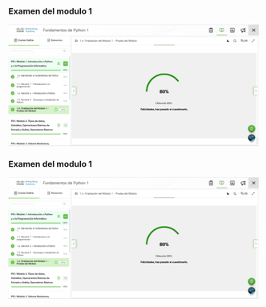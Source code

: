 ### Examen del modulo 1
<img width="500" src="https://github.com/RamirezLuisManuel/IoT_instrumento_de_evaluacion_unidad_2/blob/main/Curso_Python_NetAcad/Modulo_1.png?raw=true"/><br>
### Examen del modulo 1
<img width="500" src="https://github.com/RamirezLuisManuel/IoT_instrumento_de_evaluacion_unidad_2/blob/main/Curso_Python_NetAcad/Modulo_1.png?raw=true"/><br>

